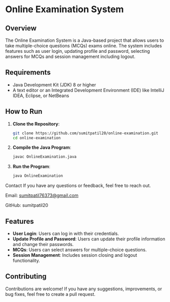 # Online Examination System

## Overview

The Online Examination System is a Java-based project that allows users to take multiple-choice questions (MCQs) exams online. The system includes features such as user login, updating profile and password, selecting answers for MCQs and session management including logout.



## Requirements

- Java Development Kit (JDK) 8 or higher
- A text editor or an Integrated Development Environment (IDE) like IntelliJ IDEA, Eclipse, or NetBeans

## How to Run

1. **Clone the Repository**:
    ```sh
    git clone https://github.com/sumitpatil20/online-examination.git
    cd online-examination
    ```

2. **Compile the Java Program**:
    ```sh
    javac OnlineExamination.java
    ```

3. **Run the Program**:
    ```sh
    java OnlineExamination
    ```




Contact
If you have any questions or feedback, feel free to reach out.

Email: sumitpatil76373@gmail.com

GitHub: sumitpatil20

## Features

- **User Login**: Users can log in with their credentials.
- **Update Profile and Password**: Users can update their profile information and change their passwords.
- **MCQs**: Users can select answers for multiple-choice questions.
- **Session Management**: Includes session closing and logout functionality.


## Contributing

Contributions are welcome! If you have any suggestions, improvements, or bug fixes, feel free to create a pull request.

